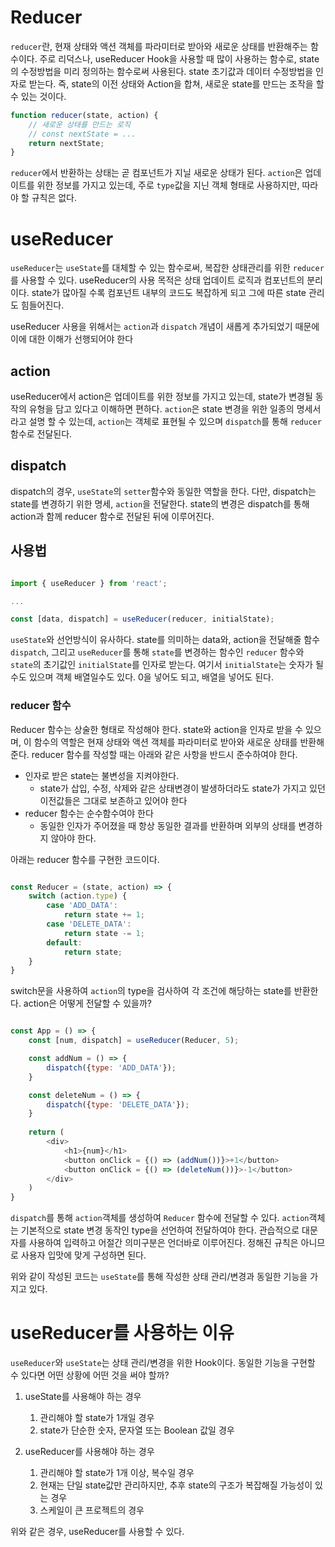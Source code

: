 # Reducer


`reducer`란, 현재 상태와 액션 객체를 파라미터로 받아와 새로운 상태를 반환해주는 함수이다.  주로 리덕스나, useReducer Hook을 사용할 때 많이 사용하는 함수로, state의 수정방법을 미리 정의하는 함수로써 사용된다. state 초기값과 데이터 수정방법을 인자로 받는다. 즉, state의 이전 상태와 Action을 합쳐, 새로운 state를 만드는 조작을 할 수 있는 것이다.

```javascript
function reducer(state, action) {
	// 새로운 상태를 만드는 로직
	// const nextState = ...
	return nextState;
}
```

`reducer`에서 반환하는 상태는 곧 컴포넌트가 지닐 새로운 상태가 된다. `action`은 업데이트를 위한 정보를 가지고 있는데, 주로 `type`값을 지닌 객체 형태로 사용하지만, 따라야 할 규칙은 없다.


# useReducer


`useReducer`는 `useState`를 대체할 수 있는 함수로써, 복잡한 상태관리를 위한 `reducer`를 사용할 수 있다.  useReducer의 사용 목적은 상태 업데이트 로직과 컴포넌트의 분리이다. state가 많아질 수록 컴포넌트 내부의 코드도 복잡하게 되고 그에 따른 state 관리도 힘들어진다. 

useReducer 사용을 위해서는 `action`과  `dispatch`  개념이 새롭게 추가되었기 때문에 이에 대한 이해가 선행되어야 한다

## action

useReducer에서 action은 업데이트를 위한 정보를 가지고 있는데, state가 변경될 동작의 유형을 담고 있다고 이해하면 편하다.  `action`은 state 변경을 위한 일종의 명세서라고 설명 할 수 있는데, `action`는 객체로 표현될 수 있으며 `dispatch`를 통해 `reducer` 함수로 전달된다.

## dispatch

dispatch의 경우, `useState`의 `setter`함수와 동일한 역할을 한다. 다만, dispatch는 state를 변경하기 위한 명세, `action`을 전달한다. state의 변경은 dispatch를 통해 action과 함께 reducer 함수로 전달된 뒤에 이루어진다.


## 사용법


```javascript

import { useReducer } from 'react';

...

const [data, dispatch] = useReducer(reducer, initialState);

```

`useState`와 선언방식이 유사하다. state를 의미하는 data와, action을 전달해줄 함수 `dispatch`, 그리고 `useReducer`를 통해 `state`를 변경하는 함수인 `reducer` 함수와 `state`의 초기값인 `initialState`를 인자로 받는다. 여기서 `initialState`는 숫자가 될 수도 있으며 객체 배열일수도 있다. 0을 넣어도 되고, 배열을 넣어도 된다.


### reducer 함수


Reducer 함수는 상술한 형태로 작성해야 한다. state와 action을 인자로 받을 수 있으며, 이 함수의 역할은 현재 상태와 액션 객체를 파라미터로 받아와 새로운 상태를 반환해준다. reducer 함수를 작성할 때는 아래와 같은 사항을 반드시 준수하여야 한다.

- 인자로 받은 state는 불변성을 지켜야한다.
	- state가 삽입, 수정, 삭제와 같은 상태변경이 발생하더라도 state가 가지고 있던 이전값들은 그대로 보존하고 있어야 한다
- reducer 함수는 순수함수여야 한다
	- 동일한 인자가 주어졌을 때 항상 동일한 결과를 반환하며 외부의 상태를 변경하지 않아야 한다.

아래는 reducer 함수를 구현한 코드이다.

``` javascript

const Reducer = (state, action) => {
	switch (action.type) {
		case 'ADD_DATA':
			return state += 1;
		case 'DELETE_DATA':
			return state -= 1;
		default: 
			return state;
	}
}

```

switch문을 사용하여 `action`의 type을 검사하여 각 조건에 해당하는 state를 반환한다. action은 어떻게 전달할 수 있을까?

``` javascript

const App = () => {
	const [num, dispatch] = useReducer(Reducer, 5);

	const addNum = () => {
		dispatch({type: 'ADD_DATA'});
	}

	const deleteNum = () => {
		dispatch({type: 'DELETE_DATA'});
	}
	
	return (
		<div>
			<h1>{num}</h1>
			<button onClick = {() => (addNum())}>+1</button>
			<button onClick = {() => (deleteNum())}>-1</button>
		</div>
	)
}

```

`dispatch`를 통해 `action`객체를 생성하여 `Reducer`  함수에 전달할 수 있다. `action`객체는 기본적으로 state 변경 동작인 type을 선언하여 전달하여야 한다. 관습적으로 대문자를 사용하여 입력하고 어절간 의미구분은 언더바로 이루어진다. 정해진 규칙은 아니므로 사용자 입맛에 맞게 구성하면 된다.

위와 같이 작성된 코드는 `useState`를 통해 작성한 상태 관리/변경과 동일한 기능을 가지고 있다. 


# useReducer를 사용하는 이유


`useReducer`와 `useState`는 상태 관리/변경을 위한 Hook이다. 동일한 기능을 구현할 수 있다면 어떤 상황에 어떤 것을 써야 할까?

1. useState를 사용해야 하는 경우
	1. 관리해야 할 state가 1개일 경우
	2. state가 단순한 숫자, 문자열 또는 Boolean 값일 경우

2. useReducer를 사용해야 하는 경우
	1. 관리해야 할 state가 1개 이상, 복수일 경우
	2. 현재는 단일 state값만 관리하지만, 추후 state의 구조가 복잡해질 가능성이 있는 경우
	3. 스케일이 큰 프로젝트의 경우

위와 같은 경우, useReducer를 사용할 수 있다.